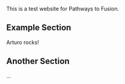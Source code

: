 This is a test website for Pathways to Fusion.

## Example Section

Arturo rocks!

## Another Section

...
